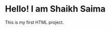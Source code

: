<!DOCTYPE html>
<html>
<head>
  <title>My First HTML Page</title>
</head>
<body>
  <h1>Hello! I am Shaikh Saima</h1>
  <p>This is my first HTML project.</p>
</body>
</html>

